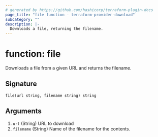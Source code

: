```yaml
---
# generated by https://github.com/hashicorp/terraform-plugin-docs
page_title: "file function - terraform-provider-download"
subcategory: ""
description: |-
  Downloads a file, returning the filename.
---
```


# function: file

Downloads a file from a given URL and returns the filename.



## Signature

<!-- signature generated by tfplugindocs -->
```text
file(url string, filename string) string
```

## Arguments

<!-- arguments generated by tfplugindocs -->
1. `url` (String) URL to download
1. `filename` (String) Name of the filename for the contents.

